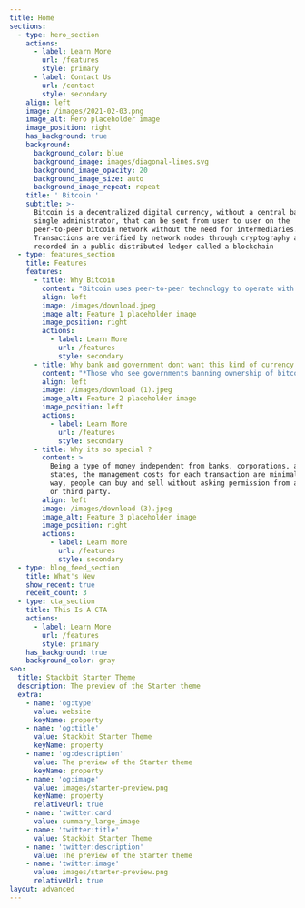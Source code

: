 ```yaml
---
title: Home
sections:
  - type: hero_section
    actions:
      - label: Learn More
        url: /features
        style: primary
      - label: Contact Us
        url: /contact
        style: secondary
    align: left
    image: /images/2021-02-03.png
    image_alt: Hero placeholder image
    image_position: right
    has_background: true
    background:
      background_color: blue
      background_image: images/diagonal-lines.svg
      background_image_opacity: 20
      background_image_size: auto
      background_image_repeat: repeat
    title: ' Bitcoin '
    subtitle: >-
      Bitcoin is a decentralized digital currency, without a central bank or
      single administrator, that can be sent from user to user on the
      peer-to-peer bitcoin network without the need for intermediaries.
      Transactions are verified by network nodes through cryptography and
      recorded in a public distributed ledger called a blockchain
  - type: features_section
    title: Features
    features:
      - title: Why Bitcoin
        content: "Bitcoin uses peer-to-peer technology to operate with no central authority or banks; managing transactions and the issuing of bitcoins is carried out collectively by the network.\_**Bitcoin is open-source; its design is public, nobody owns or controls Bitcoin and\_**[**everyone can take part**](https://bitcoin.org/en/support-bitcoin). Through many of its unique properties, Bitcoin allows exciting uses that could not be covered by any previous payment system.\n"
        align: left
        image: /images/download.jpeg
        image_alt: Feature 1 placeholder image
        image_position: right
        actions:
          - label: Learn More
            url: /features
            style: secondary
      - title: Why bank and government dont want this kind of currency ?
        content: "*Those who see governments banning ownership of bitcoin are ignoring the political power and influence of those who are snapping up most of the bitcoin.*\n\nTo really understand an asset, we have to examine not just the asset itself but\_*who owns it, and who can afford to own it*.\_These attributes will illuminate the\_*political and financial power wielded by the owners of the asset class*.\n\nAnd once we know what sort of political/financial power is in the hands of those owning the asset class, we can predict the limits of political restrictions that can be imposed on that ownership.\n\nAnd I am amused that when essayists claim “the government” will do whatever benefits the government most. While this is broadly true, this ignores the reality that\_*wealthy individuals and corporations own the processes of governance*.\n\nMore accurately, we can say that\_government will do whatever benefits those who control the levers of power most, which is quite different than claiming that the government acts solely to further its own interests. More specifically, it furthers what those at the top of the wealth-power pyramid have set as the government’s interests.\n\n"
        align: left
        image: /images/download (1).jpeg
        image_alt: Feature 2 placeholder image
        image_position: left
        actions:
          - label: Learn More
            url: /features
            style: secondary
      - title: Why its so special ?
        content: >
          Being a type of money independent from banks, corporations, and
          states, the management costs for each transaction are minimal. In this
          way, people can buy and sell without asking permission from any bank
          or third party.
        align: left
        image: /images/download (3).jpeg
        image_alt: Feature 3 placeholder image
        image_position: right
        actions:
          - label: Learn More
            url: /features
            style: secondary
  - type: blog_feed_section
    title: What's New
    show_recent: true
    recent_count: 3
  - type: cta_section
    title: This Is A CTA
    actions:
      - label: Learn More
        url: /features
        style: primary
    has_background: true
    background_color: gray
seo:
  title: Stackbit Starter Theme
  description: The preview of the Starter theme
  extra:
    - name: 'og:type'
      value: website
      keyName: property
    - name: 'og:title'
      value: Stackbit Starter Theme
      keyName: property
    - name: 'og:description'
      value: The preview of the Starter theme
      keyName: property
    - name: 'og:image'
      value: images/starter-preview.png
      keyName: property
      relativeUrl: true
    - name: 'twitter:card'
      value: summary_large_image
    - name: 'twitter:title'
      value: Stackbit Starter Theme
    - name: 'twitter:description'
      value: The preview of the Starter theme
    - name: 'twitter:image'
      value: images/starter-preview.png
      relativeUrl: true
layout: advanced
---
```

